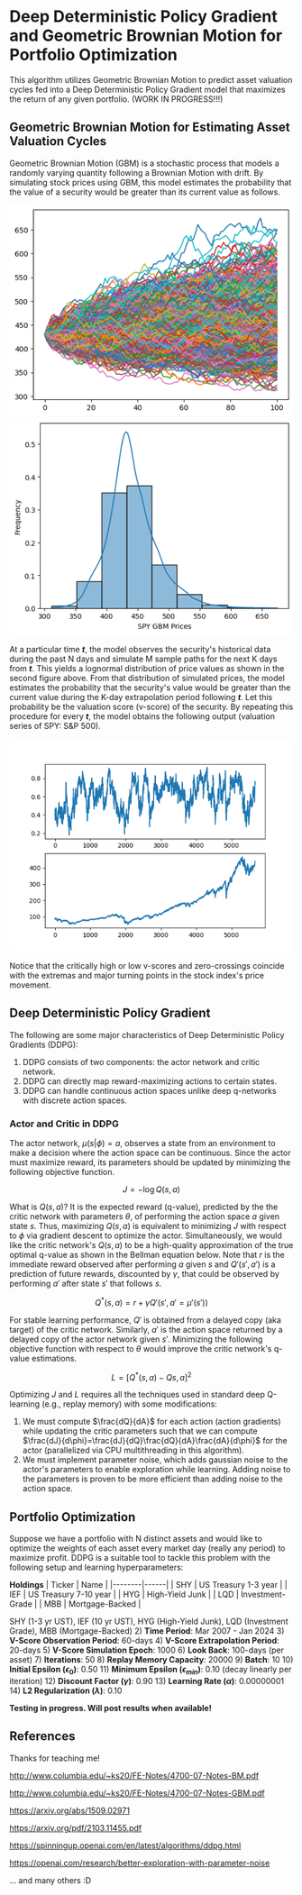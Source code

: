 # Deep Deterministic Policy Gradient and Geometric Brownian Motion for Portfolio Optimization

This algorithm utilizes Geometric Brownian Motion to predict asset valuation cycles fed into a Deep Deterministic Policy Gradient model that maximizes the return of any given portfolio. (WORK IN PROGRESS!!!)

## Geometric Brownian Motion for Estimating Asset Valuation Cycles

Geometric Brownian Motion (GBM) is a stochastic process that models a randomly varying quantity following a Brownian Motion with drift. By simulating stock prices using GBM, this model estimates the probability that the value of a security would be greater than its current value as follows.

![alt text](https://github.com/junyoung-sim/ddpg-quant/blob/main/doc/sample_path.png)
![alt text](https://github.com/junyoung-sim/ddpg-quant/blob/main/doc/price_dist.png)

At a particular time ***t***, the model observes the security's historical data during the past N days and simulate M sample paths for the next K days from ***t***. This yields a lognormal distribution of price values as shown in the second figure above. From that distribution of simulated prices, the model estimates the probability that the security's value would be greater than the current value during the K-day extrapolation period following ***t***. Let this probability be the valuation score (v-score) of the security. By repeating this procedure for every ***t***, the model obtains the following output (valuation series of SPY: S&P 500).

![alt text](https://github.com/junyoung-sim/ddpg-quant/blob/main/doc/vscore.png)

Notice that the critically high or low v-scores and zero-crossings coincide with the extremas and major turning points in the stock index's price movement.

## Deep Deterministic Policy Gradient

The following are some major characteristics of Deep Deterministic Policy Gradients (DDPG):

1) DDPG consists of two components: the actor network and critic network.
2) DDPG can directly map reward-maximizing actions to certain states.
3) DDPG can handle continuous action spaces unlike deep q-networks with discrete action spaces.

### Actor and Critic in DDPG

The actor network, $\mu(s|\phi)=a$, observes a state from an environment to make a decision where the action space can be continuous. Since the actor must maximize reward, its parameters should be updated by minimizing the following objective function.

$$J=-\log{Q(s,a)}$$

What is $Q(s,a)$? It is the expected reward (q-value), predicted by the the critic network with parameters $\theta$, of performing the action space $a$ given state $s$. Thus, maximizing $Q(s,a)$ is equivalent to minimizing $J$ with respect to $\phi$ via gradient descent to optimize the actor. Simultaneously, we would like the critic network's $Q(s,a)$ to be a high-quality approximation of the true optimal q-value as shown in the Bellman equation below. Note that $r$ is the immediate reward observed after performing $a$ given $s$ and $Q'(s',a')$ is a prediction of future rewards, discounted by $\gamma$, that could be observed by performing $a'$ after state $s'$ that follows $s$.

$$Q^{*}(s,a)=r+{\gamma}Q'(s',a'=\mu'(s'))$$

For stable learning performance, $Q'$ is obtained from a delayed copy (aka target) of the critic network. Similarly, $a'$ is the action space returned by a delayed copy of the actor network given $s'$. Minimizing the following objective function with respect to $\theta$ would improve the critic network's q-value estimations.

$$L=[Q^{*}(s,a)-Q{s,a}]^2$$

Optimizing $J$ and $L$ requires all the techniques used in standard deep Q-learning (e.g., replay memory) with some modifications:

1) We must compute $\frac{dQ}{dA}$ for each action (action gradients) while updating the critic parameters such that we can compute $\frac{dJ}{d\phi}=\frac{dJ}{dQ}\frac{dQ}{dA}\frac{dA}{d\phi}$ for the actor (parallelized via CPU multithreading in this algorithm).
2) We must implement parameter noise, which adds gaussian noise to the actor's parameters to enable exploration while learning. Adding noise to the parameters is proven to be more efficient than adding noise to the action space.

## Portfolio Optimization

Suppose we have a portfolio with N distinct assets and would like to optimize the weights of each asset every market day (really any period) to maximize profit. DDPG is a suitable tool to tackle this problem with the following setup and learning hyperparameters:

**Holdings**
| Ticker | Name |
|--------|------|
| SHY | US Treasury 1-3 year  |
| IEF | US Treasury 7-10 year |
| HYG | High-Yield Junk       |
| LQD | Investment-Grade      |
| MBB | Mortgage-Backed       |


SHY (1-3 yr UST), IEF (10 yr UST), HYG (High-Yield Junk), LQD (Investment Grade), MBB (Mortgage-Backed)
2) **Time Period**: Mar 2007 - Jan 2024
3) **V-Score Observation Period**: 60-days
4) **V-Score Extrapolation Period**: 20-days
5) **V-Score Simulation Epoch**: 1000
6) **Look Back**: 100-days (per asset)
7) **Iterations**: 50
8) **Replay Memory Capacity**: 20000
9) **Batch**: 10
10) **Initial Epsilon ($\epsilon_0$)**: 0.50
11) **Minimum Epsilon ($\epsilon_{min}$)**: 0.10 (decay linearly per iteration)
12) **Discount Factor ($\gamma$)**: 0.90
13) **Learning Rate ($\alpha$)**: 0.00000001
14) **L2 Regularization ($\lambda$)**: 0.10

**Testing in progress. Will post results when available!**

## References

Thanks for teaching me!

http://www.columbia.edu/~ks20/FE-Notes/4700-07-Notes-BM.pdf

http://www.columbia.edu/~ks20/FE-Notes/4700-07-Notes-GBM.pdf

https://arxiv.org/abs/1509.02971

https://arxiv.org/pdf/2103.11455.pdf

https://spinningup.openai.com/en/latest/algorithms/ddpg.html

https://openai.com/research/better-exploration-with-parameter-noise

... and many others :D
